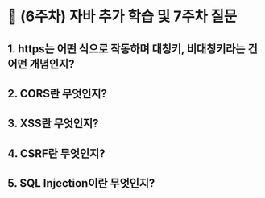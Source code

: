 # 📜 (6주차) 자바 추가 학습 및 7주차 질문

## 1. https는 어떤 식으로 작동하며 대칭키, 비대칭키라는 건 어떤 개념인지?

## 2. CORS란 무엇인지?

## 3. XSS란 무엇인지?

## 4. CSRF란 무엇인지?

## 5. SQL Injection이란 무엇인지?

